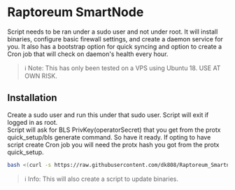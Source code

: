 # Raptoreum SmartNode
Script needs to be ran under a sudo user and not under root. It will install binaries, configure basic firewall settings, and create a daemon service for you. It also has a bootstrap option for quick syncing and option to create a Cron job that will check on daemon's health every hour.  

> ℹ Note: This has only been tested on a VPS using Ubuntu 18. USE AT OWN RISK.

## Installation
Create a sudo user and run this under that sudo user. Script will exit if logged in as root.  
Script will ask for BLS PrivKey(operatorSecret) that you get from the protx quick_setup/bls generate command. So have it ready. If opting to have script create Cron job you will need the protx hash you got from the protx quick_setup.
```bash
bash <(curl -s https://raw.githubusercontent.com/dk808/Raptoreum_Smartnode/main/install.sh)
```
> ℹ Info: This will also create a script to update binaries.